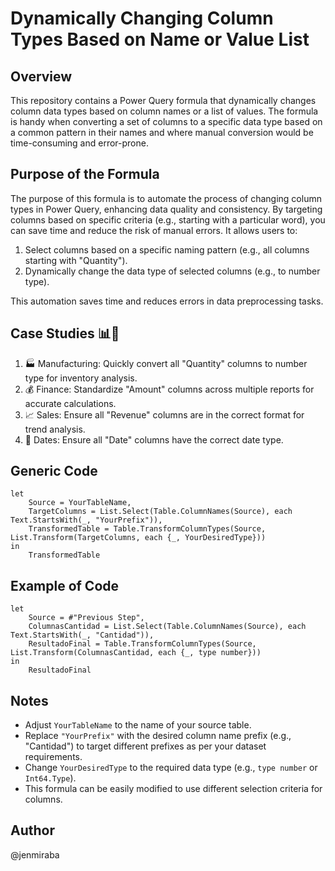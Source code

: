 # Dynamically Changing Column Types Based on Name or Value List

## Overview

This repository contains a Power Query formula that dynamically changes column data types based on column names or a list of values. The formula is handy when converting a set of columns to a specific data type based on a common pattern in their names and where manual conversion would be time-consuming and error-prone.

## Purpose of the Formula

The purpose of this formula is to automate the process of changing column types in Power Query, enhancing data quality and consistency. By targeting columns based on specific criteria (e.g., starting with a particular word), you can save time and reduce the risk of manual errors. It allows users to:

1. Select columns based on a specific naming pattern (e.g., all columns starting with "Quantity").
2. Dynamically change the data type of selected columns (e.g., to number type).

This automation saves time and reduces errors in data preprocessing tasks.

## Case Studies 📊💼

1. 🏭 Manufacturing: Quickly convert all "Quantity" columns to number type for inventory analysis.
2. 💰 Finance: Standardize "Amount" columns across multiple reports for accurate calculations.
3. 📈 Sales: Ensure all "Revenue" columns are in the correct format for trend analysis.
4. 📅 Dates: Ensure all "Date" columns have the correct date type. 

## Generic Code

```powerquery
let
    Source = YourTableName,
    TargetColumns = List.Select(Table.ColumnNames(Source), each Text.StartsWith(_, "YourPrefix")),
    TransformedTable = Table.TransformColumnTypes(Source, List.Transform(TargetColumns, each {_, YourDesiredType}))
in
    TransformedTable
```

## Example of Code

```powerquery
let
    Source = #"Previous Step",
    ColumnasCantidad = List.Select(Table.ColumnNames(Source), each Text.StartsWith(_, "Cantidad")),
    ResultadoFinal = Table.TransformColumnTypes(Source, List.Transform(ColumnasCantidad, each {_, type number}))
in
    ResultadoFinal
```

## Notes

- Adjust `YourTableName` to the name of your source table.
- Replace `"YourPrefix"` with the desired column name prefix (e.g., "Cantidad") to target different prefixes as per your dataset requirements.
- Change `YourDesiredType` to the required data type (e.g., `type number` or `Int64.Type`).
- This formula can be easily modified to use different selection criteria for columns.

## Author

@jenmiraba
